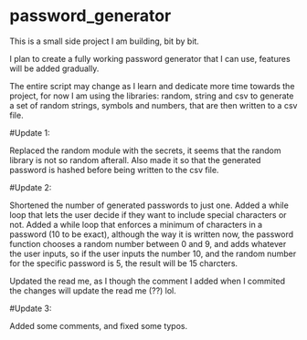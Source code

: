 # password_generator
This is a small side project I am building, bit by bit.

I plan to create a fully working password generator that I can use, features will be added gradually.

The entire script may change as I learn and dedicate more time towards the project, for now I am using the libraries: random, string and csv to generate a set of random strings, symbols and numbers, that are then written to a csv file.

#Update 1: 

Replaced the random module with the secrets, it seems that the random library is not so random afterall.
Also made it so that the generated password is hashed before being written to the csv file.

#Update 2:

Shortened the number of generated passwords to just one.
Added a while loop that lets the user decide if they want to include special characters or not.
Added a while loop that enforces a minimum of characters in a password (10 to be exact), although the way it is written now, the password function chooses a random number between 0 and 9, and adds whatever the user inputs, so if the user inputs the number 10, and the random number for the specific password is 5, the result will be 15 charcters.

Updated the read me, as I though the comment I added when I commited the changes will update the read me (??) lol.

#Update 3:

Added some comments, and fixed some typos.